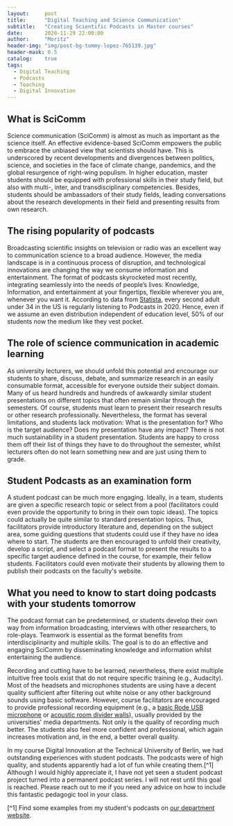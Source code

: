 ```yaml
---
layout:     post
title:      "Digital Teaching and Science Communication" 
subtitle:   "Creating Scientific Podcasts in Master courses"
date:       2020-11-29 22:00:00
author:     "Moritz"
header-img: "img/post-bg-tommy-lopez-765139.jpg"
header-mask: 0.5
catalog:    true
tags:
  - Digital Teaching
  - Podcasts
  - Teaching
  - Digital Innovation
---
```


## What is SciComm
Science communication (SciComm) is almost as much as important as the science itself. An effective evidence-based SciComm empowers the public to embrace the unbiased view that scientists should have. This is underscored by recent developments and divergences between politics, science, and societies in the face of climate change, pandemics, and the global resurgence of right-wing populism. 
In higher education, master students should be equipped with professional skills in their study field, but also with multi-, inter, and transdisciplinary competencies. Besides, students should be ambassadors of their study fields, leading conversations about the research developments in their field and  presenting results from own research.

## The rising popularity of podcasts
Broadcasting scientific insights on television or radio was an excellent way to communication science to a broad audience.
However, the media landscape is in a continuous process of disruption, and technological innovations are changing the way we consume information and entertainment. The format of podcasts skyrocketed most recently, integrating seamlessly into the needs of people’s lives: Knowledge, Information, and entertainment at your fingertips, flexible wherever you are, whenever you want it. 
According to data from [Statista](https://www.statista.com/statistics/912381/united-states-monthly-podcast-listening-age/), every second adult under 34 in the US is regularly listening to Podcasts in 2020. Hence, even if we assume an even distribution independent of education level, 50% of our students now the medium like they vest pocket. 

## The role of science communication in academic learning
As university lecturers, we should unfold this potential and encourage our students to share, discuss, debate, and summarize research in an easily consumable format, accessible for everyone outside their subject domain. Many of us heard hundreds and hundreds of awkwardly similar student presentations on different topics that often remain similar through the semesters. Of course, students must learn to present their research results or other research professionally. Nevertheless, the format has several limitations, and students lack motivation: What is the presentation for? Who is the target audience? Does my presentation have any impact? There is not much sustainability in a student presentation. Students are happy to cross them off their list of things they have to do throughout the semester, whilst lecturers often do not learn something new and are just using them to grade.

## Student Podcasts as an examination form
A student podcast can be much more engaging. Ideally, in a team, students are given a specific research topic or select from a pool (facilitators could even provide the opportunity to bring in their own topic ideas). The topics could actually be quite similar to standard presentation topics. Thus, facilitators provide introductory literature and, depending on the subject area, some guiding questions that students could use if they have no idea where to start. The students are then encouraged to unfold their creativity, develop a script, and select a podcast format to present the results to a specific target audience defined in the course, for example, their fellow students. Facilitators could even motivate their students by allowing them to publish their podcasts on the faculty's website. 

## What you need to know to start doing podcasts with your students tomorrow
The podcast format can be predetermined, or students develop their own way from information broadcasting, interviews with other researchers, to role-plays. Teamwork is essential as the format benefits from interdisciplinarity and multiple skills. The goal is to do an effective and engaging SciComm by disseminating knowledge and information whilst entertaining the audience.

Recording and cutting have to be learned, nevertheless, there exist multiple intuitive free tools exist that do not require specific training (e.g., Audacity). Most of the headsets and microphones students are using have a decent quality sufficient after filtering out white noise or any other background sounds using basic software. However, course facilitators are encouraged to provide professional recording equipment (e.g., a [basic Rode USB microphone](https://www.musicstore.de/de_DE/EUR/Rode-NT-USB-Mini/art-REC0014790-000?campaign=GShopping/DE&ProgramUUID=rrLAqJarLjMAAAFl.gZyjI8h&gclid=CjwKCAiA-_L9BRBQEiwA-bm5frlyrq39uvaDNByPN50UBNAfSQ3ixycnlCXvMzSxI7iTvcQZprqJjBoC9mMQAvD_BwE) or [acoustic room divider walls](https://www.kirstein.de/Mikrofonzubehoer/Marantz-Sound-Shield.html?gclid=CjwKCAiA-_L9BRBQEiwA-bm5fhdu4t7NFgYmeFizEZIhXNXZv9XO7jmjelyCkhCjfk-KuzRWWpkzUxoCF7sQAvD_BwE&gclsrc=aw.ds)), usually provided by the universities' media departments. Not only is the quality of recording much better. The students also feel more confident and professional, which again increases motivation and, in the end, a better overall quality.
 
In my course Digital Innovation at the Technical University of Berlin, we had outstanding experiences with student podcasts. The podcasts were of high quality, and students apparently had a lot of fun while creating them.[^1] Although I would highly appreciate it, I have not yet seen a student podcast project turned into a permanent podcast series. I will not rest until this goal is reached. Please reach out to me if you need any advice on how to include this fantastic pedagogic tool in your class.



[^1] Find some examples from my student's podcasts on [our department website](https://www.inno.tu-berlin.de/menue/teaching/student_podcasts/digital_innovation_summer_semester_2020/). 

